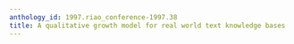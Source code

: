 ```yaml
---
anthology_id: 1997.riao_conference-1997.38
title: A qualitative growth model for real world text knowledge bases
---
```

